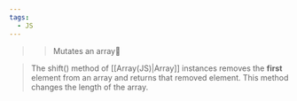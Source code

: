```yaml
---
tags:
  - JS
---
```

>>Mutates an array🔴

>The shift() method of [[Array(JS)|Array]] instances removes the **first** element from an array and returns that removed element. This method changes the length of the array.